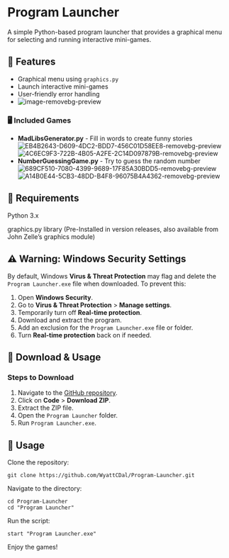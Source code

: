 # **Program Launcher**

A simple Python-based program launcher that provides a graphical menu for selecting and running interactive mini-games.

## **📜 Features**
- Graphical menu using `graphics.py`
- Launch interactive mini-games
- User-friendly error handling
- ![image-removebg-preview](https://github.com/user-attachments/assets/75a92604-ca06-45bf-b9fe-a2340caba967)

### **🖥 Included Games**
- **MadLibsGenerator.py** - Fill in words to create funny stories
![_EB4B2643-D609-4DC2-BDD7-456C01D58EE8_-removebg-preview](https://github.com/user-attachments/assets/362da900-1e1c-4df5-87ef-3ad3155ac5dc)
![_4C6EC9F3-722B-4B05-A2FE-2C14D097879B_-removebg-preview](https://github.com/user-attachments/assets/79a32c1f-cb98-4591-9950-fb4d8aaf86f6)
- **NumberGuessingGame.py** - Try to guess the random number
![_689CF510-7080-4399-9689-17F85A30BDD5_-removebg-preview](https://github.com/user-attachments/assets/9e159904-e27d-4a25-995b-40db6f557a8e)
![_A14B0E44-5CB3-48DD-B4F8-96075B4A4362_-removebg-preview](https://github.com/user-attachments/assets/8212979d-04f4-471a-94d5-32ae402f5fe5)

## **🔧 Requirements**

Python 3.x

graphics.py library (Pre-Installed in version releases, also available from John Zelle’s graphics module)

## **⚠ Warning: Windows Security Settings**
By default, Windows **Virus & Threat Protection** may flag and delete the `Program Launcher.exe` file when downloaded. To prevent this:

1. Open **Windows Security**.
2. Go to **Virus & Threat Protection** > **Manage settings**.
3. Temporarily turn off **Real-time protection**.
4. Download and extract the program.
5. Add an exclusion for the `Program Launcher.exe` file or folder.
6. Turn **Real-time protection** back on if needed.

## **📂 Download & Usage**
### Steps to Download
1. Navigate to the [GitHub repository](https://github.com/WyattCDal/Program-Launcher.git).
2. Click on **Code** > **Download ZIP**.
3. Extract the ZIP file.
4. Open the `Program Launcher` folder.
5. Run `Program Launcher.exe`.

## **🚀 Usage**

Clone the repository:
```
git clone https://github.com/WyattCDal/Program-Launcher.git
```
Navigate to the directory:
```
cd Program-Launcher
cd "Program Launcher"
```
Run the script:
```
start "Program Launcher.exe"
```

Enjoy the games!

